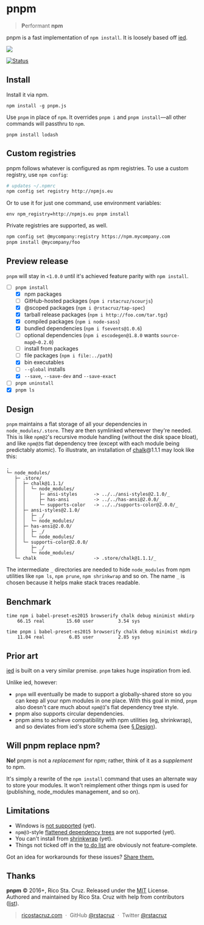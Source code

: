 # pnpm

> **P**erformant **npm**

pnpm is a fast implementation of `npm install`. It is loosely based off [ied].

![](https://raw.githubusercontent.com/rstacruz/pnpm/gh-pages/screencast.gif)

[![Status](https://travis-ci.org/rstacruz/pnpm.svg?branch=master)](https://travis-ci.org/rstacruz/pnpm "See test builds")

## Install

Install it via npm.

```
npm install -g pnpm.js
```

Use `pnpm` in place of `npm`. It overrides `pnpm i` and `pnpm install`—all other commands will passthru to `npm`.

```
pnpm install lodash
```

## Custom registries

pnpm follows whatever is configured as npm registries. To use a custom registry, use `npm config`:

```sh
# updates ~/.npmrc
npm config set registry http://npmjs.eu
```

Or to use it for just one command, use environment variables:

```
env npm_registry=http://npmjs.eu pnpm install
```

Private registries are supported, as well.

```sh
npm config set @mycompany:registry https://npm.mycompany.com
pnpm install @mycompany/foo
```

## Preview release

`pnpm` will stay in `<1.0.0` until it's achieved feature parity with `npm install`.

- [ ] `pnpm install`
  - [x] npm packages
  - [ ] GitHub-hosted packages (`npm i rstacruz/scourjs`)
  - [x] @scoped packages (`npm i @rstacruz/tap-spec`)
  - [x] tarball release packages (`npm i http://foo.com/tar.tgz`)
  - [x] compiled packages (`npm i node-sass`)
  - [x] bundled dependencies (`npm i fsevents@1.0.6`)
  - [ ] optional dependencies (`npm i escodegen@1.8.0` wants `source-map@~0.2.0`)
  - [ ] install from packages
  - [ ] file packages (`npm i file:../path`)
  - [x] bin executables
  - [ ] `--global` installs
  - [x] `--save`, `--save-dev` and `--save-exact`
- [ ] `pnpm uninstall`
- [x] `pnpm ls`

## Design

`pnpm` maintains a flat storage of all your dependencies in `node_modules/.store`. They are then symlinked whereever they're needed.
This is like `npm@2`'s recursive module handling (without the disk space bloat), and like `npm@3`s flat dependency tree (except with each module being predictably atomic).
To illustrate, an installation of [chalk][]@1.1.1 may look like this:

```
.
└─ node_modules/
   ├─ .store/
   │  ├─ chalk@1.1.1/
   │  │  └─ node_modules/
   │  │     ├─ ansi-styles      -> ../../ansi-styles@2.1.0/_
   │  │     ├─ has-ansi         -> ../../has-ansi@2.0.0/_
   │  │     └─ supports-color   -> ../../supports-color@2.0.0/_
   │  ├─ ansi-styles@2.1.0/
   │  │  ├─ _/
   │  │  └─ node_modules/
   │  ├─ has-ansi@2.0.0/
   │  │  ├─ _/
   │  │  └─ node_modules/
   │  └─ supports-color@2.0.0/
   │     ├─ _/
   │     └─ node_modules/
   └─ chalk                     -> .store/chalk@1.1.1/_
```

The intermediate `_` directories are needed to hide `node_modules` from npm utilities like `npm ls`, `npm prune`, `npm shrinkwrap` and so on. The name `_` is chosen because it helps make stack traces readable.

[chalk]: https://github.com/chalk/chalk

## Benchmark

```
time npm i babel-preset-es2015 browserify chalk debug minimist mkdirp
    66.15 real        15.60 user         3.54 sys

time pnpm i babel-preset-es2015 browserify chalk debug minimist mkdirp
    11.04 real         6.85 user         2.85 sys
```

## Prior art

[ied][] is built on a very similar premise. `pnpm` takes huge inspiration from ied.

Unlike ied, however:

- `pnpm` will eventually be made to support a globally-shared store so you can keep all your npm modules in one place. With this goal in mind, `pnpm` also doesn't care much about `npm@3`'s flat dependency tree style.
- pnpm also supports circular dependencies.
- pnpm aims to achieve compatibility with npm utilities (eg, shrinkwrap), and so deviates from ied's store schema (see [§ Design](#design)).

[ied]: https://github.com/alexanderGugel/ied

## Will pnpm replace npm?

**No!** pnpm is not a _replacement_ for npm; rather, think of it as a _supplement_ to npm.

It's simply a rewrite of the `npm install` command that uses an alternate way to store your modules. It won't reimplement other things npm is used for (publishing, node_modules management, and so on).

## Limitations

- Windows is [not supported](https://github.com/rstacruz/pnpm/issues/6) (yet).
- `npm@3`-style [flattened dependency trees](https://docs.npmjs.com/how-npm-works/npm3) are not supported (yet).
- You can't install from [shrinkwrap][] (yet).
- Things not ticked off in the [to do list](#preview-release) are obviously not feature-complete.

Got an idea for workarounds for these issues? [Share them.](https://github.com/rstacruz/pnpm/issues/new)

[shrinkwrap]: https://docs.npmjs.com/cli/shrinkwrap
[npm ls]: https://docs.npmjs.com/cli/ls
[npm prune]: https://docs.npmjs.com/cli/prune
[npm dedupe]: https://docs.npmjs.com/cli/dedupe

## Thanks

**pnpm** © 2016+, Rico Sta. Cruz. Released under the [MIT] License.<br>
Authored and maintained by Rico Sta. Cruz with help from contributors ([list][contributors]).

> [ricostacruz.com](http://ricostacruz.com) &nbsp;&middot;&nbsp;
> GitHub [@rstacruz](https://github.com/rstacruz) &nbsp;&middot;&nbsp;
> Twitter [@rstacruz](https://twitter.com/rstacruz)

[MIT]: http://mit-license.org/
[contributors]: http://github.com/rstacruz/pnpm/contributors
